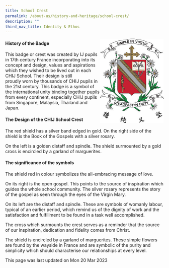 ```yaml
---
title: School Crest
permalink: /about-us/history-and-heritage/school-crest/
description: ""
third_nav_title: Identity & Ethos
---
```

<img src="/images/School_Crest.jpg" style= "width: 40%; margin-right: 0px;" align = "right">  

#### History of the Badge

This badge or crest was created by IJ pupils in 17th century France incorporating into its concept and design, values and aspirations which they wished to be lived out in each CHIJ School. Their design is still proudly worn by thousands of CHIJ pupils in the 21st century. This badge is a symbol of the international unity binding together pupils from every continent, especially CHIJ pupils from Singapore, Malaysia, Thailand and Japan.

#### The Design of the CHIJ School Crest

The red shield has a silver band edged in gold. On the right side of the shield is the Book of the Gospels with a silver rosary.

On the left is a golden distaff and spindle. The shield surmounted by a gold cross is encircled by a garland of marguerites.

#### The significance of the symbols

The shield red in colour symbolizes the all-embracing message of love. 

On its right is the open gospel. This points to the source of inspiration which guides the whole school community. The silver rosary represents the story of the gospel as seen through the eyes of the Virgin Mary. 

On its left are the distaff and spindle. These are symbols of womanly labour, typical of an earlier period, which remind us of the dignity of work and the satisfaction and fulfillment to be found in a task well accomplished. 

The cross which surmounts the crest serves as a reminder that the source of our inspiration, dedication and fidelity comes from Christ. 

The shield is encircled by a garland of marguerites. These simple flowers are found by the wayside in France and are symbolic of the purity and simplicity which should characterise our relationships at every level.


This page was last updated on Mon 20 Mar 2023